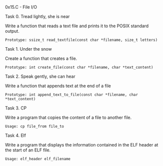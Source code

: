 0x15.C - File I/O

Task 0. Tread lightly, she is near

Write a function that reads a text file and prints it to the POSIX standard output.

	Prototype: ssize_t read_textfile(const char *filename, size_t letters)

Task 1. Under the snow

Create a function that creates a file.

	Prototype: int create_file(const char *filename, char *text_content)

Task 2. Speak gently, she can hear

Write a function that appends text at the end of a file

	Prototype: int append_text_to_file(const char *filename, char *text_content)

Task 3. CP

Write a program that copies the content of a file to another file.

	Usage: cp file_from file_to

Task 4. Elf

Write a program that displays the information contained in the ELF header at the start of an ELF file.

	Usage: elf_header elf_filename
